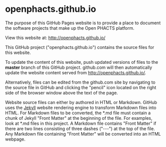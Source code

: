 #  openphacts.github.io

The purpose of this GitHub Pages website is to provide a place to document the software projects
that make up the Open PHACTS platform.

View this website at:  http://openphacts.github.io/

This GitHub project ("openphacts.github.io") contains the source files for this website.

To update the content of this website, push updated versions of files to the **master** branch
of this GitHub project.  github.com will then automatically update the website content served
from http://openphacts.github.io/.

Alternatively, files can be edited from the github.com site by navigating to the source file in
GitHub and clicking the "pencil" icon located on the right side of the browser window above the
text of the page.

Website source files can either by authored in HTML or Markdown.  GitHub uses the
[Jekyll](https://jekyllrb.com) website rendering engine to transform Markdown files into
HTML. For Markdown files to be converted, the *.md file must contain a chunk of Jekyll "Front
Matter" at the beginning of the file.  For examples, look at *.md files in this project.  A
Markdown file contains "Front Matter" if there are two lines consisting of three dashes ("---")
at the top of the file.  Any Markdown file containing "Front Matter" will be converted into an
HTML webpage.
